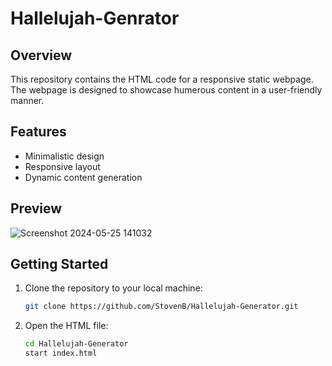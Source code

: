 # Hallelujah-Genrator

## Overview

This repository contains the HTML code for a responsive static webpage. The webpage is designed to showcase humerous content in a user-friendly manner.

## Features

- Minimalistic design
- Responsive layout
- Dynamic content generation

## Preview
![Screenshot 2024-05-25 141032](https://github.com/StovenB/Hallelujah-Generator/assets/127547136/645202be-096e-4503-83e5-c15ef1abb1dc)


## Getting Started

1. Clone the repository to your local machine:

   ```bash
   git clone https://github.com/StovenB/Hallelujah-Generator.git

2. Open the HTML file:

   ```bash
   cd Hallelujah-Generator
   start index.html
